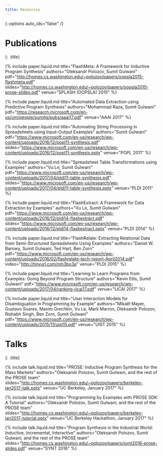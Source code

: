 ```yaml
---
title: Resources
---
```

{::options auto_ids="false" /}

# Publications
{: .title}

{% include paper.liquid.md title="FlashMeta: A Framework for Inductive Program Synthesis"
                    authors="Oleksandr Polozov, Sumit Gulwani"
                    pdf="http://homes.cs.washington.edu/~polozov/papers/oopsla2015-flashmeta.pdf"
                    slides="http://homes.cs.washington.edu/~polozov/papers/oopsla2015-prose-slides.pdf"
                    venue="SPLASH (OOPSLA) 2015"
%}

{% include paper.liquid.md title="Automated Data Extraction using Predictive Program Synthesis"
                    authors="Mohammad Raza, Sumit Gulwani"
                    pdf="https://research.microsoft.com/en-us/um/people/sumitg/pubs/aaai17.pdf"
                    venue="AAAI 2017"
%}


{% include paper.liquid.md title="Automating String Processing in Spreadsheets using Input-Output Examples"
                    authors="Sumit Gulwani"
                    pdf="https://www.microsoft.com/en-us/research/wp-content/uploads/2016/12/popl11-synthesis.pdf"
                    slides="https://www.microsoft.com/en-us/research/wp-content/uploads/2016/12/popl11-synthesis.pptx"
                    venue="POPL 2011"
%}

{% include paper.liquid.md title="Spreadsheet Table Transformations using Examples"
                    authors="Vu Le, Sumit Gulwani"
                    pdf="https://www.microsoft.com/en-us/research/wp-content/uploads/2017/04/pldi11-table-synthesis.pdf"
                    slides="https://www.microsoft.com/en-us/research/wp-content/uploads/2017/04/pldi11-table-synthesis.pptx"
                    venue="PLDI 2011"
%}

{% include paper.liquid.md title="FlashExtract: A Framework for Data Extraction by Examples"
                    authors="Vu Le, Sumit Gulwani"
                    pdf="https://www.microsoft.com/en-us/research/wp-content/uploads/2016/12/pldi14-flashextract.pdf"
                    slides="https://www.microsoft.com/en-us/research/wp-content/uploads/2016/12/pldi14-flashextract.pptx"
                    venue="PLDI 2014"
%}

{% include paper.liquid.md title="FlashRelate: Extracting Relational Data from Semi-Structured Spreadsheets Using Examples"
                    authors="Daniel W. Barowy, Sumit Gulwani, Ted Hart, Ben Zorn" 
                    pdf="https://www.microsoft.com/en-us/research/wp-content/uploads/2016/02/flashrelate-tech-report-April2014.pdf"
                    video="http://tinyurl.com/mh3bo3a"
                    venue="PLDI 2015"
%}

{% include paper.liquid.md title="Learning to Learn Programs from Examples: Going Beyond Program Structure"
                    authors="Kevin Ellis, Sumit Gulwani" 
                    pdf="https://www.microsoft.com/en-us/research/wp-content/uploads/2017/04/ranking-ijcai17.pdf"
                    venue="IJCAI 2017"
%}



{% include paper.liquid.md title="User Interaction Models for Disambiguation in Programming by Example"
                    authors="Mikaël Mayer, Gustavo Soares, Maxim Grechkin, Vu Le, Mark Marron, Oleksandr Polozov, Rishabh Singh, Ben Zorn, Sumit Gulwani"
                    pdf="https://www.microsoft.com/en-us/research/wp-content/uploads/2015/11/uist15.pdf"
                    venue="UIST 2015"
%}



# Talks
{: .title}

{% include talk.liquid.md title="PROSE: Inductive Program Synthesis for the Mass Markets"
                    authors="Oleksandr Polozov, Sumit Gulwani, and the rest of the PROSE team"
                    slides="http://homes.cs.washington.edu/~polozov/papers/berkeley-jan2017-talk.pptx"
                    venue="UC Berkeley, January 2017"
%}

{% include talk.liquid.md title="Programming by Examples with PROSE SDK: A Tutorial"
                    authors="Oleksandr Polozov, Sumit Gulwani, and the rest of the PROSE team"
                    slides="http://homes.cs.washington.edu/~polozov/papers/berkeley-jan2017-tutorial.pptx"
                    venue="UC Berkeley Hackathon, January 2017"
%}

{% include talk.liquid.md title="Program Synthesis in the Industrial World: Inductive, Incremental, Interactive"
                    authors="Oleksandr Polozov, Sumit Gulwani, and the rest of the PROSE team"
                    slides="http://homes.cs.washington.edu/~polozov/papers/synt2016-prose-slides.pdf"
                    venue="SYNT 2016"
%}
